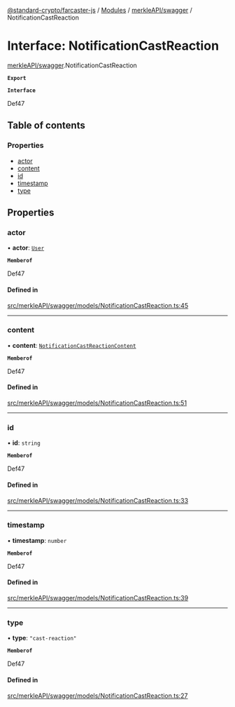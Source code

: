 [@standard-crypto/farcaster-js](../README.md) / [Modules](../modules.md) / [merkleAPI/swagger](../modules/merkleAPI_swagger.md) / NotificationCastReaction

# Interface: NotificationCastReaction

[merkleAPI/swagger](../modules/merkleAPI_swagger.md).NotificationCastReaction

**`Export`**

**`Interface`**

Def47

## Table of contents

### Properties

- [actor](merkleAPI_swagger.NotificationCastReaction.md#actor)
- [content](merkleAPI_swagger.NotificationCastReaction.md#content)
- [id](merkleAPI_swagger.NotificationCastReaction.md#id)
- [timestamp](merkleAPI_swagger.NotificationCastReaction.md#timestamp)
- [type](merkleAPI_swagger.NotificationCastReaction.md#type)

## Properties

### actor

• **actor**: [`User`](merkleAPI_swagger.User.md)

**`Memberof`**

Def47

#### Defined in

[src/merkleAPI/swagger/models/NotificationCastReaction.ts:45](https://github.com/standard-crypto/farcaster-js/blob/main/src/merkleAPI/swagger/models/NotificationCastReaction.ts#L45)

___

### content

• **content**: [`NotificationCastReactionContent`](merkleAPI_swagger.NotificationCastReactionContent.md)

**`Memberof`**

Def47

#### Defined in

[src/merkleAPI/swagger/models/NotificationCastReaction.ts:51](https://github.com/standard-crypto/farcaster-js/blob/main/src/merkleAPI/swagger/models/NotificationCastReaction.ts#L51)

___

### id

• **id**: `string`

**`Memberof`**

Def47

#### Defined in

[src/merkleAPI/swagger/models/NotificationCastReaction.ts:33](https://github.com/standard-crypto/farcaster-js/blob/main/src/merkleAPI/swagger/models/NotificationCastReaction.ts#L33)

___

### timestamp

• **timestamp**: `number`

**`Memberof`**

Def47

#### Defined in

[src/merkleAPI/swagger/models/NotificationCastReaction.ts:39](https://github.com/standard-crypto/farcaster-js/blob/main/src/merkleAPI/swagger/models/NotificationCastReaction.ts#L39)

___

### type

• **type**: ``"cast-reaction"``

**`Memberof`**

Def47

#### Defined in

[src/merkleAPI/swagger/models/NotificationCastReaction.ts:27](https://github.com/standard-crypto/farcaster-js/blob/main/src/merkleAPI/swagger/models/NotificationCastReaction.ts#L27)
